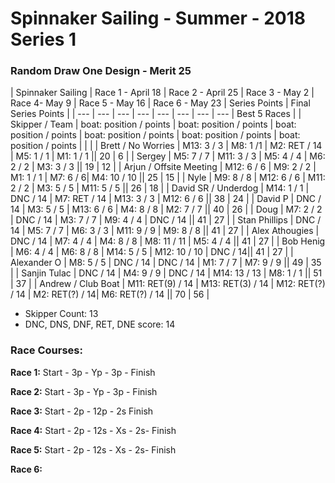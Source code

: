 # Spinnaker Sailing - Summer - 2018 Series 1
### Random Draw One Design - Merit 25

| Spinnaker Sailing | Race 1 - April 18 | Race 2 - April 25 | Race 3 - May 2    | Race 4- May 9     | Race 5 - May 16   | Race 6 - May 23   | Series Points | Final Series Points |
| --- | --- | --- | --- | --- | --- | --- | --- | Best 5 Races |
| Skipper / Team    | boat: position / points | boat: position / points | boat: position / points | boat: position / points | boat: position / points | boat: position / points | | |
| Brett / No Worries | M13: 3 / 3 | M8: 1 /1 | M2: RET / 14 | M5: 1 / 1 | M1: 1 / 1 || 20 | 6 |
| Sergey | M5: 7 / 7 | M11: 3 / 3 | M5: 4 / 4 | M6: 2 / 2 | M3: 3 / 3 || 19 | 12 |
| Arjun / Offsite Meeting | M12: 6 / 6 | M9: 2 / 2 | M1: 1 / 1 | M7: 6 / 6| M4: 10 / 10 || 25 | 15 |
| Nyle | M9: 8 / 8 | M12: 6 / 6 | M11: 2 / 2 | M3: 5 / 5 | M11: 5 / 5 || 26 | 18 |
| David SR / Underdog | M14: 1 / 1 | DNC / 14 | M7: RET / 14 | M13: 3 / 3 | M12: 6 / 6 || 38 | 24 |
| David P | DNC / 14 | M3: 5 / 5 | M13: 6 / 6 | M4: 8 / 8 | M2: 7 / 7 || 40 | 26 |
| Doug | M7: 2 / 2 | DNC / 14 | M3: 7 / 7 | M9: 4 / 4 | DNC / 14 || 41 | 27 |
| Stan Phillips | DNC / 14 | M5: 7 / 7 | M6: 3 / 3 | M11: 9 / 9 | M9: 8 / 8 || 41 | 27 |
| Alex Athougies | DNC / 14 | M7: 4 / 4 | M4: 8 / 8 | M8: 11 / 11 | M5: 4 / 4 || 41 | 27 |
| Bob Henig | M6: 4 / 4 | M6: 8 / 8 | M14: 5 / 5 | M12: 10 / 10 | DNC / 14|| 41 | 27 |
| Alexander O | M8: 5 / 5 | DNC / 14 | DNC / 14 | M1: 7 / 7 | M7: 9 / 9 || 49 | 35 |
| Sanjin Tulac | DNC / 14 | M4: 9 / 9 | DNC / 14 | M14: 13 / 13 | M8: 1 / 1 || 51 | 37 |
| Andrew / Club Boat | M11: RET(9) / 14 | M13: RET(3) / 14 | M12: RET(?) / 14 | M2: RET(?) / 14| M6: RET(?) / 14 || 70 | 56 |

* Skipper Count: 13
* DNC, DNS, DNF, RET, DNE score: 14


### Race Courses:
**Race 1:**  Start - 3p - Yp - 3p - Finish

**Race 2:** Start - 3p - Yp - 3p - Finish

**Race 3:** Start - 2p - 12p - 2s Finish

**Race 4:** Start - 2p - 12s - Xs - 2s- Finish

**Race 5:** Start - 2p - 12s - Xs - 2s- Finish

**Race 6:**


